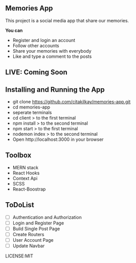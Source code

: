 ## Memories App
This project is a social media app that share our memories.

**You can**
 - Register and login an account
 - Follow other accounts
 - Share your memories with everybody
 - Like and type a comment to the posts

## LIVE: Coming Soon

## Installing and Running the App
 - git clone https://github.com/citakilkay/memories-app.git
 - cd memories-app
 - seperate terminals
 - cd client > to the first terminal
 - npm install > to the second terminal
 - npm start  > to the first terminal
 - nodemon index > to the second terminal
 - Open http://localhost:3000 in your browser

## Toolbox
 - MERN stack
 - React Hooks
 - Context Api
 - SCSS
 - React-Boostrap

## ToDoList
 - [ ] Authentication and Authorization
 - [ ] Login and Register Page
 - [ ] Build Single Post Page
 - [ ] Create Routers
 - [ ] User Account Page
 - [ ] Update Navbar

LICENSE:MIT
